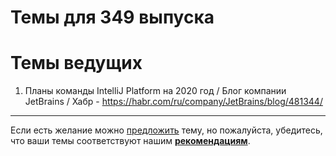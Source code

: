 # Темы для 349 выпуска
# Темы ведущих

1. Планы команды IntelliJ Platform на 2020 год / Блог компании JetBrains / Хабр - https://habr.com/ru/company/JetBrains/blog/481344/

---

Если есть желание можно [предложить](themes_from_listeners.md) тему, но пожалуйста, убедитесь, что ваши темы соответствуют нашим **[рекомендациям](Recommendations_for_the_proposed_topics.md)**.
